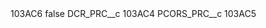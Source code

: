 <?xml version="1.0" encoding="UTF-8"?>
<CustomMetadata xmlns="http://soap.sforce.com/2006/04/metadata" xmlns:xsi="http://www.w3.org/2001/XMLSchema-instance" xmlns:xsd="http://www.w3.org/2001/XMLSchema">
    <label>103AC6</label>
    <protected>false</protected>
    <values>
        <field>DCR_PRC__c</field>
        <value xsi:type="xsd:string">103AC4</value>
    </values>
    <values>
        <field>PCORS_PRC__c</field>
        <value xsi:type="xsd:string">103AC5</value>
    </values>
</CustomMetadata>
